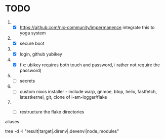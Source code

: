 # TODO

1. - [x] https://github.com/nix-community/impermanence integrate this to yoga system
2. - [x] secure boot
3. - [x] login, github yubikey
4. - [x] fix: ubikey requires both touch and password, i rather not require the password)
5. - [ ] secrets 
6. - [ ] custom nixos installer - include warp, gnmoe, btop, helix, fastfetch, latestkernel, git, clone of i-am-logger/flake
7. - [ ] restructure the flake directories 


aliases

tree -d -I "result|target|.direnv|.devenvi|node_modules"
